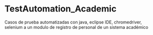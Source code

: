 # TestAutomation_Academic
Casos de prueba automatizadas con java, eclipse IDE, chromedriver, selenium a un modulo de registro de personal de un sistema académico 
